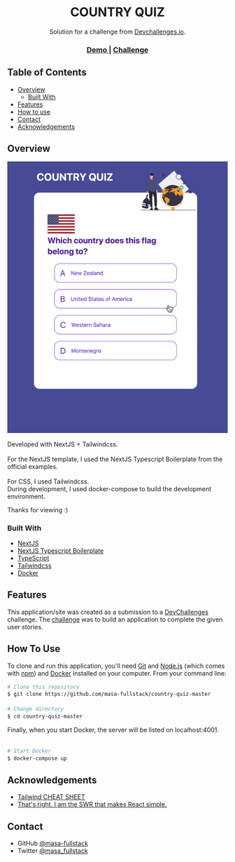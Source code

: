 <!-- Please update value in the {}  -->

<h1 align="center">COUNTRY QUIZ</h1>

<div align="center">
   Solution for a challenge from  <a href="http://devchallenges.io" target="_blank">Devchallenges.io</a>.
</div>

<div align="center">
  <h3>
    <a href="https://country-quiz-master-woad.vercel.app/">
      Demo
    </a>
    <span> | </span>
    <a href="https://devchallenges.io/challenges/Bu3G2irnaXmfwQ8sZkw8">
      Challenge
    </a>
  </h3>
</div>

<!-- TABLE OF CONTENTS -->

## Table of Contents

- [Overview](#overview)
  - [Built With](#built-with)
- [Features](#features)
- [How to use](#how-to-use)
- [Contact](#contact)
- [Acknowledgements](#acknowledgements)

<!-- OVERVIEW -->

## Overview

![screenshot](./images/demo.gif)

Developed with NextJS + Tailwindcss.<br/>
<br/>
For the NextJS template, I used the NextJS Typescript Boilerplate from the official examples.<br/>
<br/>
For CSS, I used Tailwindcss.<br/>
During development, I used docker-compose to build the development environment.<br/>

Thanks for viewing :)

### Built With

<!-- This section should list any major frameworks that you built your project using. Here are a few examples.-->

- [NextJS](https://nextjs.org/)
- [NextJS Typescript Boilerplate](https://github.com/vercel/next.js/tree/master/examples/with-typescript-eslint-jest)
- [TypeScript](https://www.typescriptlang.org/)
- [Tailwindcss](https://tailwindcss.com/)
- [Docker](https://www.docker.com/)

## Features

<!-- List the features of your application or follow the template. Don't share the figma file here :) -->

This application/site was created as a submission to a [DevChallenges](https://devchallenges.io/challenges) challenge. The [challenge](https://devchallenges.io/challenges/3JFYedSOZqAxYuOCNmYD) was to build an application to complete the given user stories.

## How To Use

To clone and run this application, you'll need [Git](https://git-scm.com) and [Node.js](https://nodejs.org/en/download/) (which comes with [npm](http://npmjs.com)) and [Docker](https://www.docker.com/) installed on your computer. From your command line:

```bash
# Clone this repository
$ git clone https://github.com/masa-fullstack/country-quiz-master

# Change directory
$ cd country-quiz-master

```

Finally, when you start Docker, the server will be listed on localhost:4001.

```bash

# Start Docker
$ docker-compose up

```

## Acknowledgements

<!-- This section should list any articles or add-ons/plugins that helps you to complete the project. This is optional but it will help you in the future. For example: -->

- [Tailwind CHEAT SHEET](https://nerdcave.com/tailwind-cheat-sheet)
- [That's right. I am the SWR that makes React simple.](https://zenn.dev/uttk/articles/b3bcbedbc1fd00)

## Contact

- GitHub [@masa-fullstack](https://github.com/masa-fullstack)
- Twitter [@masa_fullstack](https://twitter.com/masa_fullstack)
